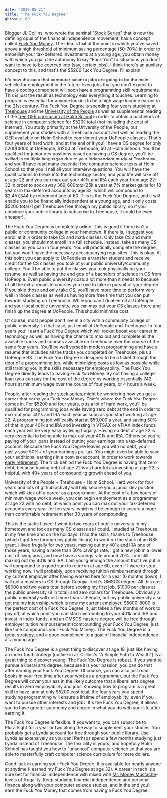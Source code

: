```yaml
---
date: "2019-05-21"
title: "The Fuck You Degree"
ghissue: 69
---
```


Blogger JL Collins, who wrote the seminal ["Stock Series"](https://jlcollinsnh.com/stock-series/) that is now the defining opus of the financial independence movement, has a concept called [Fuck You Money](https://www.youtube.com/watch?v=xdfeXqHFmPI). The idea is that at the point in which you've saved above a high threshold of minimum saving percentage (50-70%) in order to embellish your tax-deferred investments at a young age, you obtain money with which you gain the autonomy to say "Fuck You" to situations you don't want to have to be coerced into (say, certain jobs). I think there's an auxilary concept to this, and that's the $5200 Fuck You Degree. I'll explain.

It's now the case that computer science jobs are going to be the main vehicle for employment in the future. Even jobs that you don't expect to have a coding component will soon have a programming skill requirements. This is just the result as technology eats everything it touches. Learning to program is essential for anyone looking to be a high wage income earner in the 21st century. The Fuck You Degree is spending four years studying at [Treehouse](https://www.teamtreehouse.com) and the [University of the People](https://www.uopeople.edu/) as well as supplemental reading of the [free OER curriculum at Holm School](https://github.com/HolmSchool/HolmSchool) in order to obtain a bachelors of science in computer science for $5200 total (not including the cost of internet). You study primarily at the University of the People, but supplement your studies with a Treehouse account and well as reading the OER available on Holm School to compliment your UoPeople classes. That's four years of hard work, and at the end of it you'll have a CS degree for only $5200 ($4000 at UoPeople, $1200 at Treehouse, $0 at Holm School). You'll be qualified for junior dev positions based on having a CS degree, you'll be skilled in multiple languages due to your independent study at Treehouse, and you'll have read many essential free computer science texts at Holm School so that you'll nail all your interview questions. You will have the qualifications to break into the technology sector, and your life will take off at age 22 and you can max out your 401k and IRA each year from age 22-32 in order to sock away $369,600 total ($25k a year at 7% market gains for 10 years) in tax-deferred accounts by age 32, which will compound to $2,457,344 by retirement age of 60. This is the Fuck You Degree, and it will enable you to be financially independent at a young age, and it only costs $5200 total (I get Treehouse free through my public library, so if you convince your public library to subscribe to Treehouse, it could be even cheaper).

The Fuck You Degree is completely online. This is good if there isn't a public or community college in your hometown. If there is, I suggest you enroll at it in order to take CS and math classes. Only take CS and math classes, you should not enroll in a full schedule. Instead, take as many CS classes as you can in four years. You will practically complete the degree, but you won't have the necessary accompanying requisites. This is okay. At this point you can apply to UoPeople as a transfer student and receive credit for the CS classes you took at your public university/community college. You'll be able to put the classes you took physically on your resume, as well as having the end goal of a bachelors of science in CS from UoPeople. Even public university costs a lot more than it needs to because of all the extra requisite courses you have to take in pursuit of your degree. If you skip those and only take CS, you'll have more time to perform very well in those classes as well as having more free time that you can put towards studying on Treehouse. While you can't dual enroll at UoPeople and your local public university, you can max out your CS classes there and finish up the degree at UoPeople. This should minimize cost.

Of course, most people don't live in a city with a community college or public university. In that case, just enroll at UoPeople and Treehouse. In four years you'll earn a Fuck You Degree which will rocket boost your career in technology as well as having the chance to max out and complete all the available tracks and courses available on Treehouse over the course of the same four years. You'll be well versed in modern programming and have a resume that includes all the tracks you completed on Treehouse, plus a UoPeople BS. The Fuck You Degree is designed to be a ticket through the door of a programming job, while minimizing costs as low as possible while still training you in the skills necessary for employability. The Fuck You Degree directly leads to having Fuck You Money. By not having a college loan (you can pay for the cost of the degree by working essentially 742 hours at minimum wage over the course of four years, or 4 hours a week.

People, after reading the [stock series](https://jlcollinsnh.com/stock-series/), might be wondering how you get a career that earns you Fuck You Money. That's where the Fuck You Degree comes in. For $5200 and four years, plus a lot of hard work, you'll be qualified for programming jobs while having zero debt at the end in order to max out your 401k and IRA each year as soon as you start working at age 22. A programming job will easily start at $50,000 a year, and saving 50% of that in your 401k and IRA and investing in VTSAX or VFIAX index funds each year will be very easy by living frugally. Having no debt at age 22 is very essential to being able to max out your 401k and IRA. Otherwise you're paying off your loans instead of putting your earnings into a tax-deferred account. Because the Fuck You Degree leaves you with no debt, you'll easily save 50%+ of your earnings pre-tax. You might even be able to save your additional earnings in a post-tax account, in order to work towards [early retirement](https://www.mrmoneymustache.com/2012/01/13/the-shockingly-simple-math-behind-early-retirement/). The trick behind the Fuck You Degree is having that zero debt, because having debt at age 22 is as harmful as investing at age 22 is helpful, with 40+ years of compounding growth ahead of you.

University of the People + Treehouse + Holm School. Hard work for four years and lots of github activity will help secure you a junior dev position, which will kick off a career as a programmer. At the cost of a few hours of minimum wage work a week, you can begin employment as a programmer at age 22 with no debt, at which point you can max out your tax-deferred accounts every year for ten years, which will be enough to secure a more than comfortable retirement after 30 years of compounding.

This is the tactic I used: I went to two years of public university in my hometown and took as many CS classes as I could. I studied at Treehouse in my free time and on the holidays. I had the skills, thanks to Treehouse (which I got free through my public library) to work on the stack of an NSF grant. I lived frugally for two years, maxing out my 401k and IRA one of those years, having a more than 50% savings rate. I got a new job in a lower cost of living area, and now have a savings rate around 70%. I am still maxing out my 401k and IRA. I am young enough the amount that I've put in will compound to a good sum to retire on at age 60, even if I were to stop working now. I will probably, upon receiving tuition reimbursement through my current employer after having worked here for a year (6 months down), I will get a masters in CS through Georgia Tech's OMSCS degree. All this cost $8000 and two years total before scoring my first job, $1000 per class at the public university (8 in total) and zero dollars for Treehouse. Obviously a public university will cost more than UoPeople, but my public university also got me my internship, which is now my current employer. $5000-8000 is the perfect cost of a Fuck You Degree. It just takes a few months of work to pay off, at which point you can start contributing to your 401k and IRA and invest in index funds, and an OMSCS masters degree will be free through employer tuition reimbursement (compounding your Fuck You Degree, just like time compounds your Fuck You Money). The Fuck You Degree is a great strategy, and a good compliment to a goal of financial independence at a young age.

The Fuck You Degree is a great thing to discover at age 18, just like having an index fund strategy (outline in JL Collins's "A Simple Path to Wealth") is a great thing to discover young. The Fuck You Degree is robust. If you want to pursue a liberal arts degree, because it is your passion, you can do that after earning your Fuck You Degree. Of course, you can also just read books in your free time after your work as a programmer, but the Fuck You Degree will cover your ass in the likely outcome that a liberal arts degree results in zero employability and jobs. Knowing how to program is a great skill to have, and at only $5200 cost total, the four years you spend studying programming will ensure a lifetime of employability, even if you want to pursue other interests and jobs. It's the Fuck You Degree, it allows you to have greater autonomy and choice in what you do with your life after earning it.

The Fuck You Degree is flexible. If you want to, you can subscribe to PluralSight for a year or two along the way to supplement your studies. You probably get a Lynda account for free through your public library. Use Lynda as extensively as you can! Perhaps spend a few months studying just Lynda instead of Treehouse. The flexibility is yours, and hopefully Holm School has taught you how to "unschool" computer science so that you are able to masterfully craft computer science curriculum for mere dollars.

Good luck in earning your Fuck You Degree. It is available for nearly anyone at anytime (I earned my Fuck You Degree at age 32). A career in tech is a sure bet for financial independence with mixed with [Mr. Money Mustache](https://www.mrmoneymustache.com)-levels of frugality. Keep studying financial independence and personal finance along with your computer science studies, and in the end you'll earn the Fuck You Money that comes from having a Fuck You Degree.
